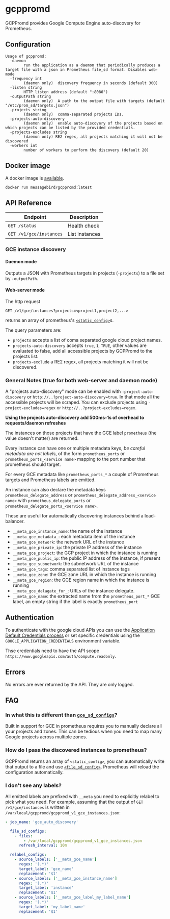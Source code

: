 # gcppromd

GCPPromd provides Google Compute Engine auto-discovery for Prometheus.

## Configuration

```
Usage of gcppromd:
  -daemon
    	run the application as a daemon that periodically produces a target file with a json in Prometheus file_sd format. Disables web-mode
  -frequency int
    	(daemon only)  discovery frequency in seconds (default 300)
  -listen string
    	HTTP listen address (default ":8080")
  -outputPath string
    	(daemon only)  A path to the output file with targets (default "/etc/prom_sd/targets.json")
  -projects string
    	(daemon only)  comma-separated projects IDs.
  -projects-auto-discovery
    	(daemon only)  enable auto-discovery of the projects based on which projects can be listed by the provided credentials.
  -projects-excludes string
    	(daemon only) RE2 regex, all projects matching it will not be discovered
  -workers int
    	number of workers to perform the discovery (default 20)

```

## Docker image

A docker image is [available](https://hub.docker.com/r/messagebird/gcppromd/).
```
docker run messagebird/gcppromd:latest
```

## API Reference

| Endpoint                | Description    |
| ----------------------- | -------------- |
| `GET /status`           | Health check   |
| `GET /v1/gce/instances` | List instances |

### GCE instance discovery

#### Daemon mode

Outputs a JSON with Prometheus targets in projects (`-projects`) to a file set by `-outputPath`.

#### Web-server mode
The http request

`GET /v1/gce/instances?projects=<project1,project2,...>`

returns an array of prometheus's [`<static_config>`](https://prometheus.io/docs/prometheus/latest/configuration/configuration/#static_config)s.

The query parameters are:
- `projects` accepts a list of coma separated google cloud project names.
- `projects-auto-discovery` accepts `true`, `1`, `TRUE`, other values are evaluated to false, add all accessible projects by GCPPromd to the projects list. 
- `projects-exclude` a RE2 regex, all projects matching it will not be discovered.

### General Notes (true for both web-server and daemon mode)
A "projects auto-discovery" mode can be enabled with `-project-auto-discovery` or `http://..?project-auto-discovery=true`.
In that mode all the accessible projects will be scraped. You can exclude projects using `-project-excludes=regex` or `http://..?project-excludes=regex`.

**Using the projects auto-discovery add 500ms-1s of overhead to requests/daemon refreshes**

The instances on those projects that have the GCE label `prometheus` (the value doesn't matter) are returned.

Every instance can have one or multiple metadata keys, *be careful metadata are not labels*, of the form `prometheus_ports`
or `prometheus_ports_<service name>` mapping to the port number that prometheus
should target.

For every GCE metadata like `prometheus_ports_*` a couple of Prometheus targets and Prometheus labels are emitted.

An instance can also declare the metadata keys `prometheus_delegate_address` or
`prometheus_delegate_address_<service name>` with
`prometheus_delegate_ports` or `prometheus_delegate_ports_<service name>`.

These are useful for automatically discovering instances behind a load-balancer.

- `__meta_gce_instance_name`: the name of the instance
- `__meta_gce_metadata_`<name>: each metadata item of the instance
- `__meta_gce_network`: the network URL of the instance
- `__meta_gce_private_ip`: the private IP address of the instance
- `__meta_gce_project`: the GCP project in which the instance is running
- `__meta_gce_public_ip`: the public IP address of the instance, if present
- `__meta_gce_subnetwork`: the subnetwork URL of the instance
- `__meta_gce_tags`: comma separated list of instance tags
- `__meta_gce_zone`: the GCE zone URL in which the instance is running
- `__meta_gce_region`: the GCE region name in which the instance is running
- `__meta_gce_delagate_for_`: URLs of the instance delegate.
- `__meta_gce_name`: the extracted name from the `prometheus_port_*` GCE label, an empty string if the label is exactly `prometheus_port`

## Authentication

To authenticate with the google cloud APIs you can use the [Application Default Credentials process](https://cloud.google.com/docs/authentication/production) or set specific credentials using the `GOOGLE_APPLICATION_CREDENTIALS` environment variable.

Thse credentials need to have the API scope `https://www.googleapis.com/auth/compute.readonly`.

## Errors

No errors are ever returned by the API. They are only logged.

## FAQ
### In what this is different than [`gce_sd_configs`](https://prometheus.io/docs/prometheus/latest/configuration/configuration/#%3Cgce_sd_config%3E)?

Built in support for GCE in prometheus requires you to manually declare all your projects and zones. This can be tedious when you need to map many Google projects across multiple zones.

### How do I pass the discovered instances to prometheus?

GCPPromd returns an array of `<static_config>`, you can automatically write that output to a file and use [`<file_sd_config>`]( https://prometheus.io/docs/prometheus/latest/configuration/configuration/#%3Cfile_sd_config%3E).
Prometheus will reload the configuration automatically.

### I don't see any labels?
All emitted labels are prefixed with  `__meta` you need to explicitly relabel to pick what you need.
For example, assuming that the output of `GET /v1/gce/instances` is written in `/var/local/gcppromd/gcppromd_v1_gce_instances.json`:

```yaml
- job_name: 'gce_auto_discovery'

  file_sd_configs:
    - files:
        - /var/local/gcppromd/gcppromd_v1_gce_instances.json
      refresh_interval: 10m

  relabel_configs:
    - source_labels: ['__meta_gce_name']
      regex: '(.*)'
      target_label: 'gce_name'
      replacement: '$1'
    - source_labels: ['__meta_gce_instance_name']
      regex: '(.*)'
      target_label: 'instance'
      replacement: '$1'
    - source_labels: ['__meta_gce_label_my_label_name']
      regex: '(.*)'
      target_label: 'my_label_name'
      replacement: '$1'
```



